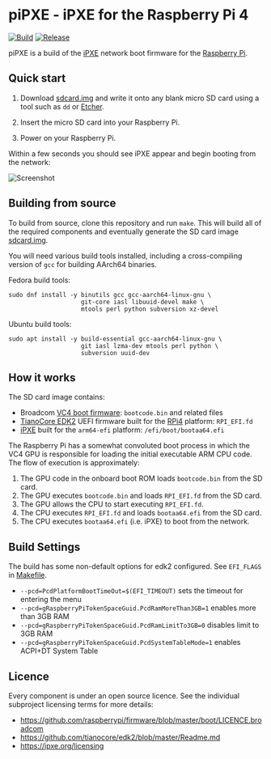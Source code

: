 piPXE - iPXE for the Raspberry Pi 4
===================================

[![Build](https://github.com/sschaeffner/pipxe4/actions/workflows/build.yml/badge.svg)](https://github.com/sschaeffner/pipxe4/actions/workflows/build.yml)
[![Release](https://img.shields.io/github/v/release/sschaeffner/pipxe4)](https://github.com/sschaeffner/pipxe4/releases/latest)

piPXE is a build of the [iPXE] network boot firmware for the
[Raspberry Pi].

Quick start
-----------

1. Download [sdcard.img] and write it onto any blank micro SD card
using a tool such as `dd` or [Etcher].

2. Insert the micro SD card into your Raspberry Pi.

3. Power on your Raspberry Pi.

Within a few seconds you should see iPXE appear and begin booting from
the network:

![Screenshot](screenshot.png)

Building from source
--------------------

To build from source, clone this repository and run `make`.  This will
build all of the required components and eventually generate the SD
card image [sdcard.img].

You will need various build tools installed, including a
cross-compiling version of `gcc` for building AArch64 binaries.

Fedora build tools:

    sudo dnf install -y binutils gcc gcc-aarch64-linux-gnu \
                        git-core iasl libuuid-devel make \
                        mtools perl python subversion xz-devel

Ubuntu build tools:

    sudo apt install -y build-essential gcc-aarch64-linux-gnu \
                        git iasl lzma-dev mtools perl python \
                        subversion uuid-dev

How it works
------------

The SD card image contains:

* Broadcom [VC4 boot firmware]: `bootcode.bin` and related files
* [TianoCore EDK2] UEFI firmware built for the [RPi4] platform: `RPI_EFI.fd`
* [iPXE] built for the `arm64-efi` platform: `/efi/boot/bootaa64.efi`

The Raspberry Pi has a somewhat convoluted boot process in which the
VC4 GPU is responsible for loading the initial executable ARM CPU
code.  The flow of execution is approximately:

1. The GPU code in the onboard boot ROM loads `bootcode.bin` from the SD card.
2. The GPU executes `bootcode.bin` and loads `RPI_EFI.fd` from the SD card.
3. The GPU allows the CPU to start executing `RPI_EFI.fd`.
4. The CPU executes `RPI_EFI.fd` and loads `bootaa64.efi` from the SD card.
5. The CPU executes `bootaa64.efi` (i.e. iPXE) to boot from the network.

Build Settings
--------------

The build has some non-default options for edk2 configured. See `EFI_FLAGS` in [Makefile].

* `--pcd=PcdPlatformBootTimeOut=$(EFI_TIMEOUT)` sets the timeout for entering the menu
* `--pcd=gRaspberryPiTokenSpaceGuid.PcdRamMoreThan3GB=1` enables more than 3GB RAM
* `--pcd=gRaspberryPiTokenSpaceGuid.PcdRamLimitTo3GB=0` disables limit to 3GB RAM
* `--pcd=gRaspberryPiTokenSpaceGuid.PcdSystemTableMode=1` enables ACPI+DT System Table

Licence
-------

Every component is under an open source licence.  See the individual
subproject licensing terms for more details:

* <https://github.com/raspberrypi/firmware/blob/master/boot/LICENCE.broadcom>
* <https://github.com/tianocore/edk2/blob/master/Readme.md>
* <https://ipxe.org/licensing>

[iPXE]: https://ipxe.org
[Raspberry Pi]: https://www.raspberrypi.org
[sdcard.img]: https://github.com/sschaeffner/pipxe4/releases/latest/download/sdcard.img
[Makefile]: https://github.com/sschaeffner/pipxe4/blob/master/Makefile#L7
[Etcher]: https://www.balena.io/etcher
[VC4 boot firmware]: https://github.com/raspberrypi/firmware/tree/master/boot
[TianoCore EDK2]: https://github.com/tianocore/edk2
[RPi4]: https://github.com/tianocore/edk2-platforms/tree/master/Platform/RaspberryPi/RPi4
